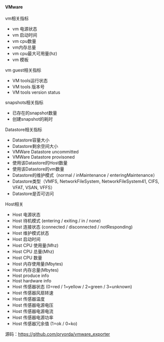 #### VMware

vm相关指标

- vm 电源状态
- vm 启动时间
- vm cpu数量
- vm内存总量
- vm cpu最大可用量(hz)
- vm 模板

vm guest相关指标

- VM tools运行状态
- VM tools 版本号
- VM tools version status

snapshots相关指标

- 已存在的snapshot数量
- 创建snapshot的耗时

Datastore相关指标

- Datastore容量大小
- Datastore剩余空间大小
- VMWare Datastore uncommitted 
- VMWare Datastore provisoned
- 使用该Datastore的Host数量
- 使用该Datastore的vm数量
- Datastore的维护模式（normal / inMaintenance / enteringMaintenance）
- Datastore类型（VMFS, NetworkFileSystem, NetworkFileSystem41, CIFS, VFAT, VSAN, VFFS）
- Datastore是否可访问

Host相关

- Host 电源状态
- Host 待机模式 (entering / exiting / in / none)
- Host 连接状态 (connected / disconnected / notResponding)
- Host 维护模式状态
- Host 启动时间
- Host CPU 使用量(Mhz)
- Host CPU 总量(Mhz)
- Host CPU 数量
- Host 内存使用量(Mbytes)
- Host 内存总量(Mbytes)
- Host produce info
- Host hardware info
- Host 传感器状态 (0=red / 1=yellow / 2=green / 3=unknown)
- Host 传感器风扇转速
- Host 传感器温度
- Host 传感器电源电压
- Host 传感器电源电流
- Host 传感器电源功率
- Host 传感器冗余值 (1=ok / 0=ko)



源码：https://github.com/pryorda/vmware_exporter